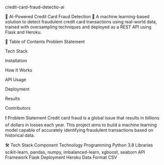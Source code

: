 credit-card-fraud-detectio-ai

🧠 AI-Powered Credit Card Fraud Detection 🚨 A machine learning-based solution to detect fraudulent credit card transactions using real-world data, trained with oversampling techniques and deployed as a REST API using Flask and Heroku.

📌 Table of Contents Problem Statement

Tech Stack

Installation

How It Works

API Usage

Deployment

Results

Contributors

❗ Problem Statement Credit card fraud is a global issue that results in billions of dollars in losses each year. This project aims to build a machine learning model capable of accurately identifying fraudulent transactions based on historical data.

🛠️ Tech Stack Component Technology Programming Python 3.8 Libraries scikit-learn, pandas, numpy, imbalanced-learn, xgboost, seaborn API Framework Flask Deployment Heroku Data Format CSV
